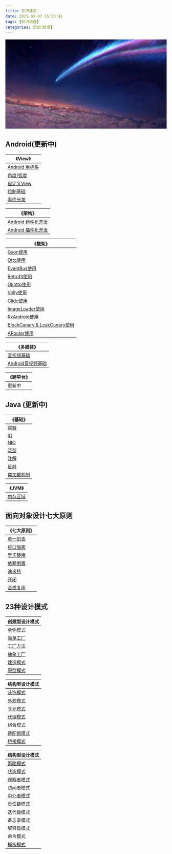 ```yaml
---
title: 知识体系
date: 2021-03-07 15:53:41
tags: [知识梳理]
categories: [知识梳理]
---
```



![](index/timg.jpg)

<!--more-->

## Android(更新中)

| 《View》                                                                |
| --------------------------------------------------------------------- |
| [Android 坐标系](https://marktsy.github.io/2020/03/23/androidviewbase1/) |
| [角度/弧度](https://marktsy.github.io/2020/03/23/androidviewbase2/)       |
| [自定义View](https://marktsy.github.io/2020/03/23/androidviewpro1/)      |
| [绘制基础](https://marktsy.github.io/2020/03/23/androidviewpro2/)         |
| [事件分发](https://marktsy.github.io/2020/05/06/androidshijian/)          |

| 《架构》                                                                    |
| ----------------------------------------------------------------------- |
| [Android 组件化开发](https://marktsy.github.io/2020/04/08/androidzujianhua/) |
| [Android 插件化开发](https://marktsy.github.io/2020/04/09/androidplugin/)    |

| 《框架》                                                                                 |
| ------------------------------------------------------------------------------------ |
| [Gson使用](https://marktsy.github.io/2020/04/23/androidgson/)                          |
| [Otto使用](https://marktsy.github.io/2020/03/12/androidottousage/)                     |
| [EventBus使用](https://marktsy.github.io/2020/03/12/androideventbususage/)             |
| [Retrofit使用](https://marktsy.github.io/2020/03/12/androidretorfituse/)               |
| [Okhttp使用](https://marktsy.github.io/2020/03/12/androidokttpuse/)                    |
| [Volly使用](https://marktsy.github.io/2020/03/11/androidvolleyuse/)                    |
| [Glide使用](https://marktsy.github.io/2020/03/09/androidframworkglide/)                |
| [ImageLoader使用](https://marktsy.github.io/2020/03/09/androidframworkimageloader/)    |
| [RxAndroid使用](https://marktsy.github.io/2020/04/10/androidrxandroid/)                |
| [BlockCanary & LeakCanary使用](https://marktsy.github.io/2020/03/12/androidblockleak/) |
| [ARouter使用](https://marktsy.github.io/2020/04/10/androidarouter/)                    |

| 《多媒体》                                                                  |
| ---------------------------------------------------------------------- |
| [音视频基础](https://marktsy.github.io/2020/04/13/videobase/)               |
| [Android音视频基础](https://marktsy.github.io/2020/04/13/androidmediabase/) |

| 《跨平台》 |
| ----- |
| 更新中   |

## Java (更新中)

| 《基础》                                                           |
| -------------------------------------------------------------- |
| [容器](https://marktsy.github.io/2020/03/12/javacollector/)      |
| [IO](https://marktsy.github.io/2020/03/12/javaio/)             |
| [NIO](https://marktsy.github.io/2020/03/12/nio/)               |
| [泛型](https://marktsy.github.io/2020/03/30/javagenercity/)      |
| [注解](https://marktsy.github.io/2020/04/23/javazhujie/)         |
| [反射](https://marktsy.github.io/2020/04/07/javareflect/)        |
| [类加载机制](https://marktsy.github.io/2020/04/05/javaclassloader/) |

| 《JVM》                                                   |
| ------------------------------------------------------- |
| [内存区域](https://marktsy.github.io/2020/04/05/javaneicun) |

## 面向对象设计七大原则

| 《七大原则》                                                                       |
| ---------------------------------------------------------------------------- |
| [单一职责](https://marktsy.github.io/2020/03/08/designpattern/#1-单一职责原则-SRP)     |
| [接口隔离](https://marktsy.github.io/2020/03/08/designpattern/#6-接口隔离原则-ISP)     |
| [里氏替换](https://marktsy.github.io/2020/03/08/designpattern/#3-里氏替换原则-LSP)     |
| [依赖倒置](https://marktsy.github.io/2020/03/08/designpattern/#4-依赖倒置原则-DIP)     |
| [迪米特](https://marktsy.github.io/2020/03/08/designpattern/#5-迪米特原则-LOD)       |
| [开闭](https://marktsy.github.io/2020/03/08/designpattern/#2-开闭原则-ASD)         |
| [合成复用](https://marktsy.github.io/2020/03/08/designpattern/#7-组合-聚合复用原则-CARP) |

## 23种设计模式

| 创建型设计模式                                                                 | 
| ---------------------------------------------------------------------------- | 
| [单例模式](https://marktsy.github.io/2020/04/18/moshidanli/)              	   | 
| [简单工厂](https://marktsy.github.io/2020/04/19/moshijiandangongchang/)  	   | 
| [工厂方法](https://marktsy.github.io/2020/04/19/moshigongchangfangfa/)   	   | 
| [抽象工厂](https://marktsy.github.io/2020/04/19/moshichouxianggongchang/) 	   | 
| [建造模式](https://marktsy.github.io/2020/04/19/moshijianzaozhe/) 	   		   | 
| [原型模式](https://marktsy.github.io/2020/04/19/moshiyuanxing/) 	   		   | 

| 结构型设计模式                                                                 | 
| ---------------------------------------------------------------------------- |
| [装饰模式](https://marktsy.github.io/2020/04/22/moshizhuangshi/)     		   |
| [外观模式](https://marktsy.github.io/2020/04/22/moshiwaiguan/)    			   |
| [享元模式](https://marktsy.github.io/2020/04/22/moshixiangyuan/)     		   |
| [代理模式](https://marktsy.github.io/2020/04/19/moshidaili/)    			   |
| [组合模式](https://marktsy.github.io/2021/03/07/zuhemoshi/)      			   |
| [适配器模式](https://marktsy.github.io/2021/03/07/shipeiqimoshi/)    		   |
| [桥接模式](https://marktsy.github.io/2021/03/07/qiaojiemoshi/) 				   |

| 结构型设计模式                                                                 |
| ---------------------------------------------------------------------------- |
| [策略模式](https://marktsy.github.io/2020/04/23/moshicelue/)     			   |
| [状态模式](https://marktsy.github.io/2020/04/23/moshistate/)     			   |
| [观察者模式](https://marktsy.github.io/2020/05/08/moshiguancha/)  			   |
| 访问者模式    																   |
| [中介者模式](https://marktsy.github.io/2020/05/22/moshizhongjie/)    		   |
| 责任链模式   																   |
| 迭代器模式																	   |
| 备忘录模式    																   |
| 解释器模式     																   |
| 命令模式       																   |
| [模板模式](https://marktsy.github.io/2020/05/22/moshimoban/) 				   |



